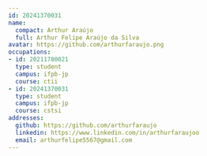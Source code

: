 ```yaml
---
id: 20241370031
name:
  compact: Arthur Araújo
  full: Arthur Felipe Araújo da Silva
avatar: https://github.com/arthurfaraujo.png
occupations:
- id: 20211780021
  type: student
  campus: ifpb-jp
  course: ctii
- id: 20241370031
  type: student
  campus: ifpb-jp
  course: cstsi
addresses:
  github: https://github.com/arthurfaraujo
  linkedin: https://www.linkedin.com/in/arthurfaraujoo
  email: arthurfelipe5567@gmail.com
---
```

